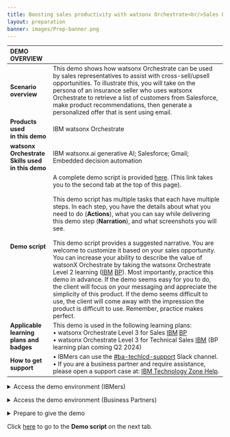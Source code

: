 ```yaml
---
title: Boosting sales productivity with watsonx Orchestrate<br/>Sales Level 3 demo
layout: preparation
banner: images/Prep-banner.png
---
```


<span id="place1"></span>

<span id="top"></span>

<inline-notification text="<strong>This Level 3 Sales demo does not require technical skills and is appropriate for both Sellers and Tech Sellers.</strong><br/> The demo covers the end user view only. A more in-depth Level 3 Technical Sales demo that also covers the 'Builder' view will be available shortly.<br/><br/>This demo is used in the following L3 training plans, links to these learning plans can be found in the 'Applicable learning plans and badges' section below:<br/> • watsonx Orchestrate Level 3 for Sales<br/> • watsonx Orchestrate Level 3 for Technical Sales<br/><br/> <strong>Attention: Safari and Chrome browser users.</strong> Please use Firefox to do this demo. "></inline-notification>

| **DEMO OVERVIEW** | | 
| :---         | :--- |
| **Scenario overview** | This demo shows how watsonx Orchestrate can be used by sales representatives to assist with cross-sell/upsell opportunities. To illustrate this, you will take on the persona of an insurance seller who uses watsonx Orchestrate to retrieve a list of customers from Salesforce, make product recommendations, then generate a personalized offer that is sent using email.|
| **Products used <br/>in this demo** | IBM watsonx Orchestrate |
| **watsonx Orchestrate<br/>Skills used<br/>in this demo** | IBM watsonx.ai generative AI; Salesforce; Gmail; Embedded decision automation|
| **Demo script** | A complete demo script is provided [here](demo-script). (This link takes you to the second tab at the top of this page). <br/><br/>This demo script has multiple tasks that each have multiple steps. In each step, you have the details about what you need to do (**Actions**), what you can say while delivering this demo step (**Narration**), and what screenshots you will see.<br/><br/>This demo script provides a suggested narrative. You are welcome to customize it based on your sales opportunity. You can increase your ability to describe the value of watsonX Orchestrate by taking the watsonx Orchestrate Level 2 learning (<a href="https://yourlearning.ibm.com/activity/PLAN-7C5500E80F26" target="_blank" rel="noreferrer">IBM</a> <a href="https://learn.ibm.com/course/view.php?id=13175" target="_blank" rel="noreferrer">BP</a>).  Most importantly, practice this demo in advance. If the demo seems easy for you to do, the client will focus on your messaging and appreciate the simplicity of this product. If the demo seems difficult to use, the client will come away with the impression the product is difficult to use. Remember, practice makes perfect. |
| **Applicable learning<br/>plans and badges** | This demo is used in the following learning plans: <br/> • watsonx Orchestrate Level 3 for Sales <a href="https://yourlearning.ibm.com/activity/PLAN-07001C92F201" target="_blank" rel="noreferrer">IBM</a> <a href="https://learn.ibm.com/course/view.php?id=15985" target="_blank" rel="noreferrer">BP</a>  <br/> •  watsonx Orchestrate Level 3 for Technical Sales <a href="https://yourlearning.ibm.com/activity/PLAN-B4BFAE1FED99" target="_blank" rel="noreferrer">IBM</a> (BP learning plan coming Q2 2024)<br/> |
| **How to get support** | • IBMers can use the <a href="https://ibm.enterprise.slack.com/archives/C06HT5PHLN9" target="_blank" rel="noreferrer">#ba-techlcd-support</a> Slack channel.<br/> • If you are a business partner and require assistance, please open a support case at: <a href="https://techzone.ibm.com/help" target="_blank" rel="noreferrer">IBM Technology Zone Help</a>.<br/>|

<details markdown="1">

<summary>Access the demo environment (IBMers)</summary>

**The L3 course that used this demo has been retired. Access requests received after the 31st of January 2025 will not be processed.** 

**Cannot find the demo or skills?**

If you are an existing watsonx Orchestrate user but you cannot see the skills needed to run this demo (they are represented as cards at the bottom of the watsonx Orchestrate screen), please ensure you are in the **Team skills** view. When you log into watsonx Orchestrate, after clicking the **'Try skills in the chat ->'** black button, the default view is **Personal skills**. To run this demo, change the view to **Team skills**.<br/><img src="images/prep-1-2-teamskills.jpg" width="600" /> <br/>

**The L3 course that used this demo has been retired. Access requests received after the 31st of January 2025 will not be processed.** 

<br/> 

Users with access to multiple tenants (demo environments) should ensure they select a tenant that has the demonstration installed. Please use the <a href="https://ibm.enterprise.slack.com/archives/C06HT5PHLN9" target="_blank" rel="noreferrer">#ba-techlcd-support</a> Slack channel if you require assistance. 
<br/> 

</details>

<p/>

<details markdown="1">

<summary>Access the demo environment (Business Partners)</summary>

**The L3 course that used this demo has been retired. Access requests received after the 31st of January 2025 will not be processed.**  

</details>

<p/>

<details markdown="1">

<summary>Prepare to give the demo</summary>

When you log into watsonx Orchestrate, click the **'Try skills in the chat ->'** black button to access the default view where **Personal skills** is selected. To run the demo, change the view to **Team skills**.<br/><img src="images/prep-1-2-teamskills.jpg" width="800"/><br/>

The **skills** required to run this demo are shown at the bottom of the watsonx Orchestrate screen. (If you do not see these skills, check you are in the **Team skills** view).<br/><img src="images/prep-skill-cards.png" width="800"/> <br/>

To clear your chat history and start a new demo with a clean screen, click the **broom** icon in the top-right corner of the screen. <br/><img src="images/prep-remove-history.png" width="800" /><br/>

When prompted, select the **Stop the tasks and remove the result when deleting the chat history** check-box, then click the **Clear history** button.<br/><img src="images/clear-chat-history.png" width="500" /><br/>

</details>

<p/>

Click [here](demo-script) to go to the **Demo script** on the next tab.